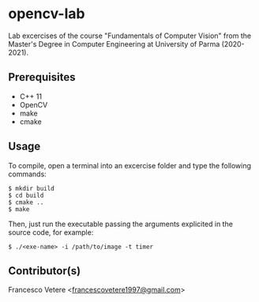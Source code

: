 # opencv-lab
Lab excercises of the course "Fundamentals of Computer Vision" from the Master's Degree in Computer Engineering at University of Parma (2020-2021).

## Prerequisites

- C++ 11
- OpenCV
- make
- cmake
  

## Usage
To compile, open a terminal into an excercise folder and type the following commands:

```
$ mkdir build
$ cd build
$ cmake ..
$ make
```

Then, just run the executable passing the arguments explicited in the source code, for example:
```
$ ./<exe-name> -i /path/to/image -t timer
```
## Contributor(s)

Francesco Vetere <<francescovetere1997@gmail.com>>

